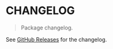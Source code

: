 # CHANGELOG

> Package changelog.

See [GitHub Releases](https://github.com/stdlib-js/blas-base-scopy/releases) for the changelog.